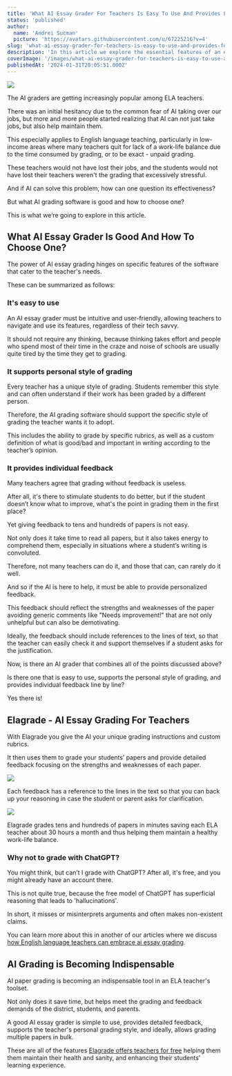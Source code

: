 ```yaml
---
title: 'What AI Essay Grader For Teachers Is Easy To Use And Provides Feedback'
status: 'published'
author:
  name: 'Andrei Sucman'
  picture: 'https://avatars.githubusercontent.com/u/67225216?v=4'
slug: 'what-ai-essay-grader-for-teachers-is-easy-to-use-and-provides-feedback'
description: 'In this article we explore the essential features of an effective AI essay grader, highlighting the core functionality and crucial effect it has on both students and teachers. Read how AI graders can revolutionize teaching, help retain educators, and improve student outcomes while meeting teaching standards and district expectations.'
coverImage: '/images/what-ai-essay-grader-for-teachers-is-easy-to-use-and-provides-feedback-Q1Mj.webp'
publishedAt: '2024-01-31T20:05:51.000Z'
---
```


![](/images/what-ai-essay-grader-for-teachers-is-easy-to-use-and-provides-feedback-I2OT.webp)

The AI graders are getting increasingly popular among ELA teachers.

There was an initial hesitancy due to the common fear of AI taking over our jobs, but more and more people started realizing that AI can not just take jobs, but also help maintain them.

This especially applies to English language teaching, particularly in low-income areas where many teachers quit for lack of a work-life balance due to the time consumed by grading, or to be exact - unpaid grading.

These teachers would not have lost their jobs, and the students would not have lost their teachers weren't the grading that excessively stressful.

And if AI can solve this problem, how can one question its effectiveness?

But what AI grading software is good and how to choose one?

This is what we’re going to explore in this article.

## What AI Essay Grader Is Good And How To Choose One?

The power of AI essay grading hinges on specific features of the software that cater to the teacher's needs. 

These can be summarized as follows:

### It's easy to use

An AI essay grader must be intuitive and user-friendly, allowing teachers to navigate and use its features, regardless of their tech savvy.

It should not require any thinking, because thinking takes effort and people who spend most of their time in the craze and noise of schools are usually quite tired by the time they get to grading.

### It supports personal style of grading

Every teacher has a unique style of grading. Students remember this style and can often understand if their work has been graded by a different person.

Therefore, the AI grading software should support the specific style of grading the teacher wants it to adopt.

This includes the ability to grade by specific rubrics, as well as a custom definition of what is good/bad and important in writing according to the teacher’s opinion.

### It provides individual feedback

Many teachers agree that grading without feedback is useless.

After all, it's there to stimulate students to do better, but if the student doesn’t know what to improve, what's the point in grading them in the first place?

Yet giving feedback to tens and hundreds of papers is not easy.

Not only does it take time to read all papers, but it also takes energy to comprehend them, especially in situations where a student’s writing is convoluted.

Therefore, not many teachers can do it, and those that can, can rarely do it well.

And so if the AI is here to help, it must be able to provide personalized feedback.

This feedback should reflect the strengths and weaknesses of the paper avoiding generic comments like "Needs improvement!" that are not only unhelpful but can also be demotivating.

Ideally, the feedback should include references to the lines of text, so that the teacher can easily check it and support themselves if a student asks for the justification.

Now, is there an AI grader that combines all of the points discussed above?

Is there one that is easy to use, supports the personal style of grading, and provides individual feedback line by line?

Yes there is!

## Elagrade - AI Essay Grading For Teachers

With Elagrade you give the AI your unique grading instructions and custom rubrics.

It then uses them to grade your students’ papers and provide detailed feedback focusing on the strengths and weaknesses of each paper.

![](/images/elagrade-ai-essay-grader-grading-criteria-g2NT.webp)

Each feedback has a reference to the lines in the text so that you can back up your reasoning in case the student or parent asks for clarification.

![](/images/elagrade-ai-essay-grader-report-example-g2MT.webp)

Elagrade grades tens and hundreds of papers in minutes saving each ELA teacher about 30 hours a month and thus helping them maintain a healthy work-life balance.

### Why not to grade with ChatGPT?

You might think, but can’t I grade with ChatGPT? After all, it's free, and you might already have an account there.

This is not quite true, because the free model of ChatGPT has superficial reasoning that leads to 'hallucinations'.

In short, it misses or misinterprets arguments and often makes non-existent claims.

You can learn more about this in another of our articles where we discuss[ how English language teachers can embrace ai essay grading](https://elagrade.com/blog/how-ela-teachers-can-embrace-ai-essay-grading). 

## AI Grading is Becoming Indispensable

AI paper grading is becoming an indispensable tool in an ELA teacher's toolset.

Not only does it save time, but helps meet the grading and feedback demands of the district, students, and parents.

A good AI essay grader is simple to use, provides detailed feedback, supports the teacher's personal grading style, and ideally, allows grading multiple papers in bulk.

These are all of the features [Elagrade offers teachers for free](https://elagrade.com) helping them them maintain their health and sanity, and enhancing their students' learning experience.